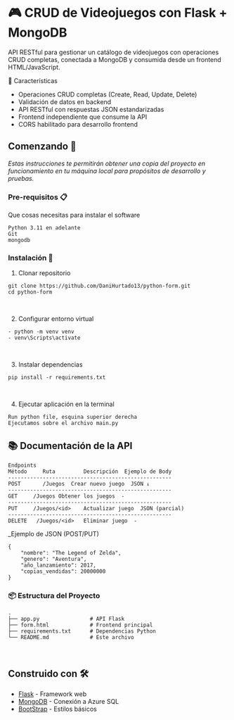 # 🎮 CRUD de Videojuegos con Flask + MongoDB
API RESTful para gestionar un catálogo de videojuegos con operaciones CRUD completas, conectada a MongoDB y consumida desde un frontend HTML/JavaScript.

🌟 Características
 - Operaciones CRUD completas (Create, Read, Update, Delete)
 - Validación de datos en backend
 - API RESTful con respuestas JSON estandarizadas
 - Frontend independiente que consume la API
 - CORS habilitado para desarrollo frontend
   
## Comenzando 🚀

_Estas instrucciones te permitirán obtener una copia del proyecto en funcionamiento en tu máquina local para propósitos de desarrollo y pruebas._

### Pre-requisitos 📋

Que cosas necesitas para instalar el software

```
Python 3.11 en adelante
Git
mongodb
```

### Instalación 🔧

1. Clonar repositorio
```
git clone https://github.com/DaniHurtado13/python-form.git
cd python-form
```
<br>

2. Configurar entorno virtual
```
- python -m venv venv
- venv\Scripts\activate
```

<br>

3. Instalar dependencias
```
pip install -r requirements.txt
```

<br>

4. Ejecutar aplicación en la terminal
```
Run python file, esquina superior derecha
Ejecutamos sobre el archivo main.py
```


## 📚 Documentación de la API

```
Endpoints
Método	   Ruta	        Descripción	 Ejemplo de Body
----------------------------------------------------
POST	   /Juegos	Crear nuevo juego  JSON ↓
----------------------------------------------------
GET	    /Juegos	Obtener los juegos	-
----------------------------------------------------
PUT     /Juegos/<id>	Actualizar juego  JSON (parcial)
----------------------------------------------------
DELETE	 /Juegos/<id>	Eliminar juego	-

```

_Ejemplo de JSON (POST/PUT)
```
{
    "nombre": "The Legend of Zelda",
    "genero": "Aventura",
    "año_lanzamiento": 2017,
    "copias_vendidas": 20000000
}
```

### 📦 Estructura del Proyecto
```
.
├── app.py                # API Flask
├── form.html             # Frontend principal
├── requirements.txt      # Dependencias Python
└── README.md             # Este archivo
```

<br>

## Construido con 🛠️

* [Flask](https://flask.palletsprojects.com/en/stable/) - Framework web
* [MongoDB](https://www.mongodb.com/) - Conexión a Azure SQL
* [BootStrap](https://getbootstrap.com/) -  Estilos básicos

